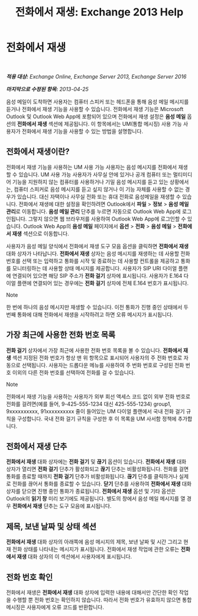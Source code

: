 ﻿---
title: '전화에서 재생: Exchange 2013 Help'
TOCTitle: 전화에서 재생
ms:assetid: 511e4950-340a-48cc-a020-35d11e76b993
ms:mtpsurl: https://technet.microsoft.com/ko-kr/library/Dn205136(v=EXCHG.150)
ms:contentKeyID: 54651790
ms.date: 05/22/2018
mtps_version: v=EXCHG.150
ms.translationtype: MT
---

# 전화에서 재생

 

_**적용 대상:** Exchange Online, Exchange Server 2013, Exchange Server 2016_

_**마지막으로 수정된 항목:** 2013-04-25_

음성 메일이 도착하면 사용자는 컴퓨터 스피커 또는 헤드폰을 통해 음성 메일 메시지를 듣거나 전화에서 재생 기능을 사용할 수 있습니다. 전화에서 재생 기능은 Microsoft Outlook 및 Outlook Web App에 포함되어 있으며 전화에서 재생 설정은 **음성 메일** 옵션의 **전화에서 재생** 섹션에 제공됩니다. 이 항목에서는 UM(통합 메시징) 사용 가능 사용자가 전화에서 재생 기능을 사용할 수 있는 방법을 설명합니다.

## 전화에서 재생이란?

전화에서 재생 기능을 사용하는 UM 사용 가능 사용자는 음성 메시지를 전화에서 재생할 수 있습니다. UM 사용 가능 사용자가 사무실 안에 있거나 공개 컴퓨터 또는 멀티미디어 기능을 지원하지 않는 컴퓨터를 사용하거나 기밀 음성 메시지를 듣고 있는 상황에서는, 컴퓨터 스피커로 음성 메시지를 듣고 싶지 않거나 이 기능 자체를 사용할 수 없는 경우가 있습니다. 대신 자택이나 사무실 전화 또는 휴대 전화로 음성메일을 재생할 수 있습니다. 전화에서 재생에 대한 설정을 확인하려면 Outlook에서 **파일** \> **정보** \> **음성 메일 관리**로 이동합니다. **음성 메일 관리** 단추를 누르면 자동으로 Outlook Web App에 로그인됩니다. 그렇지 않으면 웹 브라우저를 사용하여 Outlook Web App에 로그인할 수 있습니다. Outlook Web App의 **음성 메일** 페이지에서 **옵션** \> **전화** \> **음성 메일** \> **전화에서 재생** 섹션으로 이동합니다.

사용자가 음성 메일 양식에서 전화에서 재생 도구 모음 옵션을 클릭하면 **전화에서 재생** 대화 상자가 나타납니다. **전화에서 재생** 상자는 음성 메시지를 재생하는 데 사용할 전화 번호를 선택 또는 입력하고 통화를 시작 및 종료하는 데 사용할 컨트롤을 제공하고 통화를 모니터링하는 데 사용할 상태 메시지를 제공합니다. 사용자가 SIP URI 다이얼 플랜에 연결되어 있으면 해당 SIP 주소가 **전화 걸기** 상자에 표시됩니다. 사용자가 E.164 다이얼 플랜에 연결되어 있는 경우에는 **전화 걸기** 상자에 전체 E.164 번호가 표시됩니다.


> [!NOTE]
> 한 번에 하나의 음성 메시지만 재생할 수 있습니다. 이전 통화가 진행 중인 상태에서 두 번째 통화에 대해 전화에서 재생을 시작하려고 하면 오류 메시지가 표시됩니다.



## 가장 최근에 사용한 전화 번호 목록

**전화 걸기** 상자에서 가장 최근에 사용한 전화 번호 목록을 볼 수 있습니다. **전화에서 재생** 섹션 지정된 전화 번호가 항상 맨 위 항목으로 표시되어 사용자의 주 전화 번호로 자동으로 선택됩니다. 사용자는 드롭다운 메뉴를 사용하여 주 번화 번호로 구성된 전화 번호 이외의 다른 전화 번호를 선택하여 전화를 걸 수 있습니다.


> [!NOTE]
> 전화에서 재생 기능을 사용하는 사용자가 외부 회선 액세스 코드 없이 외부 전화 번호로 전화를 걸려면(예를 들어, 9-425-555-1234 대신 425-555-1234) group1, 9xxxxxxxxxx, 91xxxxxxxxxx 줄이 들어있는 UM 다이얼 플랜에서 국내 전화 걸기 규칙을 구성합니다. 국내 전화 걸기 규칙을 구성한 후 이 목록을 UM 사서함 정책에 추가합니다.



## 전화에서 재생 단추

**전화에서 재생** 대화 상자에는 **전화 걸기** 및 **끊기** 옵션이 있습니다. **전화에서 재생** 대화 상자가 열리면 **전화 걸기** 단추가 활성화되고 **끊기** 단추는 비활성화됩니다. 전화를 걸면 통화를 종료할 때까지 **전화 걸기** 단추가 비활성화됩니다. **끊기** 단추를 클릭하거나 실제로 전화를 끊어서 통화를 종료할 수 있습니다. **닫기** 단추를 사용하여 **전화에서 재생** 대화 상자를 닫으면 진행 중인 통화가 종료됩니다. **전화에서 재생** 옵션 및 기타 옵션은 Outlook의 **읽기 창** 미리 보기에도 제공됩니다. 별도의 창에서 음성 메일 메시지를 열 경우 **전화에서 재생** 단추는 도구 모음에 표시됩니다.

## 제목, 보낸 날짜 및 상태 섹션

**전화에서 재생** 대화 상자의 아래쪽에 음성 메시지의 제목, 보낸 날짜 및 시간 그리고 현재 전화 상태를 나타내는 메시지가 표시됩니다. 전화에서 재생 작업에 관한 오류는 **전화에서 재생** 대화 상자의 이 섹션에서 사용자에게 표시됩니다.

## 전화 번호 확인

전화에서 재생은 **전화에서 재생** 대화 상자에 입력한 내용에 대해서만 간단한 확인 작업을 수행할 뿐 전화 번호는 확인하지 않습니다. 따라서 전화 번호가 유효하지 않으면 통합 메시징은 사용자에게 오류 코드를 반환합니다.

